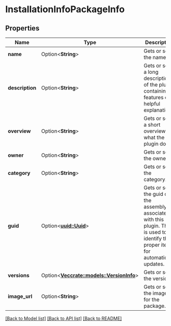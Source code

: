 # InstallationInfoPackageInfo

## Properties

Name | Type | Description | Notes
------------ | ------------- | ------------- | -------------
**name** | Option<**String**> | Gets or sets the name. | [optional]
**description** | Option<**String**> | Gets or sets a long description of the plugin containing features or helpful explanations. | [optional]
**overview** | Option<**String**> | Gets or sets a short overview of what the plugin does. | [optional]
**owner** | Option<**String**> | Gets or sets the owner. | [optional]
**category** | Option<**String**> | Gets or sets the category. | [optional]
**guid** | Option<[**uuid::Uuid**](uuid::Uuid.md)> | Gets or sets the guid of the assembly associated with this plugin.  This is used to identify the proper item for automatic updates. | [optional]
**versions** | Option<[**Vec<crate::models::VersionInfo>**](VersionInfo.md)> | Gets or sets the versions. | [optional]
**image_url** | Option<**String**> | Gets or sets the image url for the package. | [optional]

[[Back to Model list]](../README.md#documentation-for-models) [[Back to API list]](../README.md#documentation-for-api-endpoints) [[Back to README]](../README.md)


